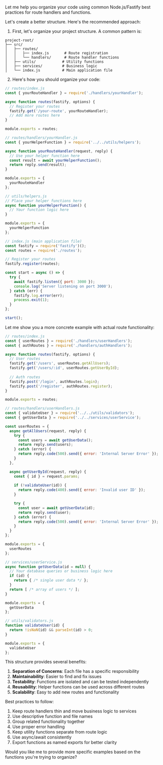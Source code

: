 Let me help you organize your code using common Node.js/Fastify best practices for route handlers and functions.

Let's create a better structure. Here's the recommended approach:

1. First, let's organize your project structure. A common pattern is:

```
project-root/
├── src/
│   ├── routes/
│   │   ├── index.js       # Route registration
│   │   └── handlers/      # Route handler functions
│   ├── utils/            # Utility functions
│   ├── services/         # Business logic
│   └── index.js          # Main application file
```

2. Here's how you should organize your code:

```javascript name=src/routes/index.js
// routes/index.js
const { yourRouteHandler } = require('./handlers/yourHandler');

async function routes(fastify, options) {
  // Register your routes
  fastify.get('/your-route', yourRouteHandler);
  // Add more routes here
}

module.exports = routes;
```

```javascript name=src/routes/handlers/yourHandler.js
// routes/handlers/yourHandler.js
const { yourHelperFunction } = require('../../utils/helpers');

async function yourRouteHandler(request, reply) {
  // Use your helper function here
  const result = await yourHelperFunction();
  return reply.send(result);
}

module.exports = {
  yourRouteHandler
};
```

```javascript name=src/utils/helpers.js
// utils/helpers.js
// Place your helper functions here
async function yourHelperFunction() {
  // Your function logic here
}

module.exports = {
  yourHelperFunction
};
```

```javascript name=src/index.js
// index.js (main application file)
const fastify = require('fastify')();
const routes = require('./routes');

// Register your routes
fastify.register(routes);

const start = async () => {
  try {
    await fastify.listen({ port: 3000 });
    console.log('Server listening on port 3000');
  } catch (err) {
    fastify.log.error(err);
    process.exit(1);
  }
};

start();
```

Let me show you a more concrete example with actual route functionality:

```javascript name=src/routes/index.js
// routes/index.js
const { userRoutes } = require('./handlers/userHandlers');
const { authRoutes } = require('./handlers/authHandlers');

async function routes(fastify, options) {
  // User routes
  fastify.get('/users', userRoutes.getAllUsers);
  fastify.get('/users/:id', userRoutes.getUserById);
  
  // Auth routes
  fastify.post('/login', authRoutes.login);
  fastify.post('/register', authRoutes.register);
}

module.exports = routes;
```

```javascript name=src/routes/handlers/userHandlers.js
// routes/handlers/userHandlers.js
const { validateUser } = require('../../utils/validators');
const { getUserData } = require('../../services/userService');

const userRoutes = {
  async getAllUsers(request, reply) {
    try {
      const users = await getUserData();
      return reply.send(users);
    } catch (error) {
      return reply.code(500).send({ error: 'Internal Server Error' });
    }
  },

  async getUserById(request, reply) {
    const { id } = request.params;
    
    if (!validateUser(id)) {
      return reply.code(400).send({ error: 'Invalid user ID' });
    }

    try {
      const user = await getUserData(id);
      return reply.send(user);
    } catch (error) {
      return reply.code(500).send({ error: 'Internal Server Error' });
    }
  }
};

module.exports = {
  userRoutes
};
```

```javascript name=src/services/userService.js
// services/userService.js
async function getUserData(id = null) {
  // Your database queries or business logic here
  if (id) {
    return { /* single user data */ };
  }
  return [ /* array of users */ ];
}

module.exports = {
  getUserData
};
```

```javascript name=src/utils/validators.js
// utils/validators.js
function validateUser(id) {
  return !isNaN(id) && parseInt(id) > 0;
}

module.exports = {
  validateUser
};
```

This structure provides several benefits:
1. **Separation of Concerns**: Each file has a specific responsibility
2. **Maintainability**: Easier to find and fix issues
3. **Testability**: Functions are isolated and can be tested independently
4. **Reusability**: Helper functions can be used across different routes
5. **Scalability**: Easy to add new routes and functionality

Best practices to follow:
1. Keep route handlers thin and move business logic to services
2. Use descriptive function and file names
3. Group related functionality together
4. Use proper error handling
5. Keep utility functions separate from route logic
6. Use async/await consistently
7. Export functions as named exports for better clarity

Would you like me to provide more specific examples based on the functions you're trying to organize?